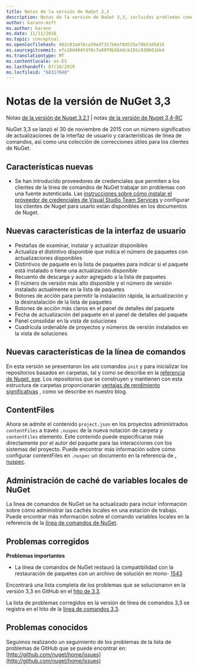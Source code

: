 ```yaml
---
title: Notas de la versión de NuGet 3,3
description: Notas de la versión de NuGet 3,3, incluidos problemas conocidos, correcciones de errores, características agregadas y DCR.
author: karann-msft
ms.author: karann
ms.date: 11/11/2016
ms.topic: conceptual
ms.openlocfilehash: 482c03a4f6ca39edf317b6ef8d535e79b53d5d16
ms.sourcegitcommit: efc18d484fdf0c7a8979b564dcb191c030601bb4
ms.translationtype: MT
ms.contentlocale: es-ES
ms.lasthandoff: 07/18/2019
ms.locfileid: "68317040"
---
```

# <a name="nuget-33-release-notes"></a>Notas de la versión de NuGet 3,3

Notas [de la versión de Nuget 3.2.1](../release-notes/nuget-3.2.1.md) |  notas [de la versión de Nuget 3,4-RC](../release-notes/nuget-3.4-RC.md)

NuGet 3,3 se lanzó el 30 de noviembre de 2015 con un número significativo de actualizaciones de la interfaz de usuario y características de línea de comandos, así como una colección de correcciones útiles para los clientes de NuGet.

## <a name="new-features"></a>Características nuevas

* Se han introducido proveedores de credenciales que permiten a los clientes de la línea de comandos de NuGet trabajar sin problemas con una fuente autenticada. Las [instrucciones sobre cómo instalar el proveedor de credenciales de Visual Studio Team Services](../api/nuget-exe-credential-providers.md) y configurar los clientes de Nuget para usarlo están disponibles en los documentos de Nuget.

## <a name="new-user-interface-features"></a>Nuevas características de la interfaz de usuario

* Pestañas de examinar, instalar y actualizar disponibles
* Actualiza el distintivo disponible que indica el número de paquetes con actualizaciones disponibles
* Distintivos de paquete en la lista de paquetes para indicar si el paquete está instalado o tiene una actualización disponible
* Recuento de descarga y autor agregado a la lista de paquetes
* El número de versión más alto disponible y el número de versión instalado actualmente en la lista de paquetes
* Botones de acción para permitir la instalación rápida, la actualización y la desinstalación de la lista de paquetes
* Botones de acción más claros en el panel de detalles del paquete
* Fecha de actualización del paquete en el panel de detalles del paquete
* Panel consolidar en la vista de soluciones
* Cuadrícula ordenable de proyectos y números de versión instalados en la vista de soluciones

## <a name="new-command-line-features"></a>Nuevas características de la línea de comandos

En esta versión se presentaron los `add` comandos `init` y para inicializar los repositorios basados en carpetas, tal y como se describe en la [referencia de Nuget. exe](../reference/nuget-exe-cli-reference.md). Los repositorios que se construyen y mantienen con esta estructura de carpetas proporcionarán [ventajas de rendimiento significativas](http://blog.nuget.org/20150922/Accelerate-Package-Source.html) , como se describe en nuestro blog.

## <a name="contentfiles"></a>ContentFiles

Ahora se admite el contenido `project.json` en los proyectos administrados `contentFiles` a través `.nuspec` de la nueva notación de carpeta y `contentFiles` elemento.  Este contenido puede especificarse más directamente por el autor del paquete para las interacciones con los sistemas del proyecto.  Puede encontrar más información sobre cómo configurar contentFiles en `.nuspec` un documento en la referencia de [. nuspec](../reference/nuspec.md).

## <a name="nuget-locals-cache-management"></a>Administración de caché de variables locales de NuGet

La línea de comandos de NuGet se ha actualizado para incluir información sobre cómo administrar las cachés locales en una estación de trabajo.  Puede encontrar más información sobre el comando variables locales en la referencia de la [línea de comandos de NuGet](../reference/cli-reference/cli-ref-locals.md).

## <a name="fixed-issues"></a>Problemas corregidos

**Problemas importantes**

* La línea de comandos de NuGet restauró la compatibilidad con la restauración de paquetes con un archivo de solución en mono- [1543](https://github.com/NuGet/Home/issues/1543)

Encontrará una lista completa de los problemas que se solucionaron en la versión 3,3 en GitHub en el [hito de 3,3](https://github.com/NuGet/Home/issues?q=is%3Aissue+milestone%3A3.3.0+is%3Aclosed).

La lista de problemas corregidos en la versión de línea de comandos 3,3 se registra en el hito de la [línea de comandos 3,3](https://github.com/NuGet/Home/issues?q=is%3Aissue+is%3Aclosed+milestone%3A3.3.0-commandline).

## <a name="known-issues"></a>Problemas conocidos

Seguimos realizando un seguimiento de los problemas de la lista de problemas de GitHub que se puede encontrar en:[http://github.com/nuget/home/issues](http://github.com/nuget/home/issues)